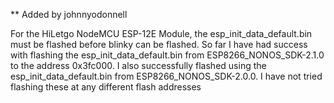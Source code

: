 ** Added by johnnyodonnell

For the HiLetgo NodeMCU ESP-12E Module,
the esp_init_data_default.bin must be flashed
before blinky can be flashed. So far I have had
success with flashing the esp_init_data_default.bin
from ESP8266_NONOS_SDK-2.1.0 to the address
0x3fc000. I also successfully flashed using the
esp_init_data_default.bin from ESP8266_NONOS_SDK-2.0.0.
I have not tried flashing these at any different flash
addresses

